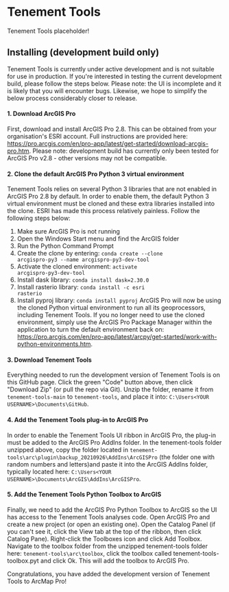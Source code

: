 # Tenement Tools
Tenement Tools placeholder!

## Installing (development build only)
Tenement Tools is currently under active development and is not suitable for use in production. If you're interested in testing the current development build, please follow the steps below. Please note: the UI is incomplete and it is likely that you will encounter bugs. Likewise, we hope to simplify the below process considerably closer to release.

#### 1. Download ArcGIS Pro
First, download and install ArcGIS Pro 2.8. This can be obtained from your organisation's ESRI account. Full instructions are provided here: https://pro.arcgis.com/en/pro-app/latest/get-started/download-arcgis-pro.htm. Please note: development build has currently only been tested for ArcGIS Pro v2.8 - other versions may not be compatible.

#### 2. Clone the default ArcGIS Pro Python 3 virtual environment
Tenement Tools relies on several Python 3 libraries that are not enabled in ArcGIS Pro 2.8 by default. In order to enable them, the default Python 3 virtual environment must be cloned and these extra libraries installed into the clone. ESRI has made this process relatively painless. Follow the following steps below:
1. Make sure ArcGIS Pro is not running
2. Open the Windows Start menu and find the ArcGIS folder
3. Run the Python Command Prompt
4. Create the clone by entering: <code>conda create --clone arcgispro-py3 --name arcgispro-py3-dev-tool</code>
5. Activate the cloned environment: <code>activate arcgispro-py3-dev-tool</code>
6. Install dask library: <code>conda install dask=2.30.0</code>
7. Install rasterio library: <code>conda install -c esri rasterio</code>
8. Install pyproj library: <code>conda install pyproj</code>
ArcGIS Pro will now be using the cloned Python virtual environment to run all its geoprocessors, including Tenement Tools. If you no longer need to use the cloned environment, simply use the ArcGIS Pro Package Manager within the application to turn the default environment back on: https://pro.arcgis.com/en/pro-app/latest/arcpy/get-started/work-with-python-environments.htm.

#### 3. Download Tenement Tools
Everything needed to run the development version of Tenement Tools is on this GitHub page. Click the green "Code" button above, then click "Download Zip" (or pull the repo via Git). Unzip the folder, rename it from <code>tenement-tools-main</code> to <code>tenement-tools</code>, and place it into: <code>C:\Users\<YOUR USERNAME>\Documents\GitHub</code>.

#### 4. Add the Tenement Tools plug-in to ArcGIS Pro
In order to enable the Tenement Tools UI ribbon in ArcGIS Pro, the plug-in must be added to the ArcGIS Pro AddIns folder. In the tenement-tools folder unzipped above, copy the folder located in <code>tenement-tools\arc\plugin\backup_20210926\AddIns\ArcGISPro</code> (the folder one with random numbers and letters)and paste it into the ArcGIS AddIns folder, typically located here: <code>C:\Users\<YOUR USERNAME>\Documents\ArcGIS\AddIns\ArcGISPro</code>.

#### 5. Add the Tenement Tools Python Toolbox to ArcGIS
Finally, we need to add the ArcGIS Pro Python Toolbox to ArcGIS so the UI has access to the Tenement Tools analyses code. Open ArcGIS Pro and create a new project (or open an existing one). Open the Catalog Panel (if you can't see it, click the View tab at the top of the ribbon, then click Catalog Pane). Right-click the Toolboxes icon and click Add Toolbox. Navigate to the toolbox folder from the unzipped tenement-tools folder here: <code>tenement-tools\arc\toolbox</code>, click the toolbox called tenement-tools-toolbox.pyt and click Ok. This will add the toolbox to ArcGIS Pro.
  
Congratulations, you have added the development version of Tenement Tools to ArcMap Pro!
  
  
  
